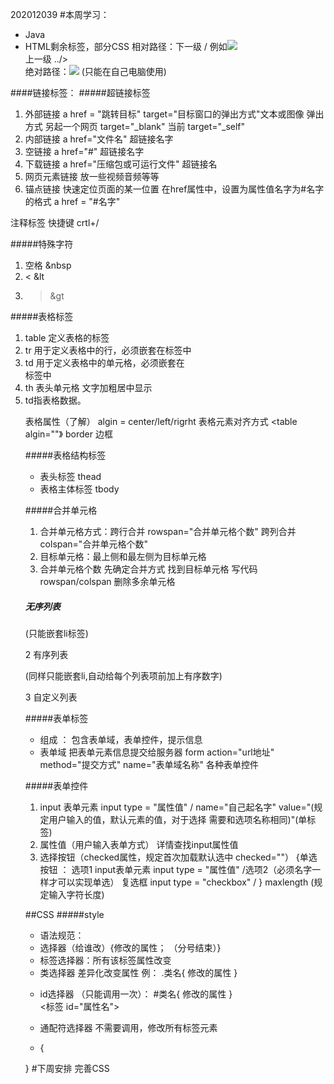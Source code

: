 202012039
#本周学习：
- Java
- HTML剩余标签，部分CSS
相对路径：下一级 / 例如<img src="images/img.jpg" /><br>
上一级 ../><br>
绝对路径：<img src = "全部路径/网址图片地址" /> (只能在自己电脑使用)

####链接标签：
#####超链接标签 
1. 外部链接
a href = "跳转目标" target="目标窗口的弹出方式"文本或图像 
弹出方式 另起一个网页 target="_blank"
当前 target="_self"
2. 内部链接
a href="文件名" 超链接名字  
3. 空链接 a href="#" 超链接名字
4. 下载链接 a href="压缩包或可运行文件" 超链接名
5. 网页元素链接 放一些视频音频等等
6. 锚点链接 快速定位页面的某一位置 在href属性中，设置为属性值名字为#名字的格式  a href = "#名字" 

注释标签 快捷键 crtl+/


#####特殊字符 
1. 空格 &nbsp
2. < &lt
3. > &gt

#####表格标签
1. table 定义表格的标签
2. tr  用于定义表格中的行，必须嵌套在<table>标签中
3. td  用于定义表格中的单元格，必须嵌套在<tr>标签中
4. th 表头单元格 文字加粗居中显示
5. td指表格数据。

表格属性（了解） 
algin = center/left/rigrht 表格元素对齐方式 <table algin=""》
border 边框

#####表格结构标签
+ 表头标签 thead
- 表格主体标签 tbody

#####合并单元格
1. 合并单元格方式：跨行合并 rowspan="合并单元格个数"
	              跨列合并 colspan="合并单元格个数"
2. 目标单元格：最上侧和最左侧为目标单元格
3. 合并单元格个数  先确定合并方式 找到目标单元格 写代码rowspan/colspan  删除多余单元格

##### 无序列表

(只能嵌套li标签)

2 有序列表

(同样只能嵌套li,自动给每个列表项前加上有序数字)

3 自定义列表


#####表单标签
+ 组成 ： 包含表单域，表单控件，提示信息
- 表单域 把表单元素信息提交给服务器
form action="url地址" method="提交方式" name="表单域名称"
 各种表单控件


#####表单控件 
1. input 表单元素  input type = "属性值" / name="自己起名字" value="(规定用户输入的值，默认元素的值，对于选择 需要和选项名称相同)"(单标签)
2. 属性值（用户输入表单方式） 详情查找input属性值
3. 选择按钮（checked属性，规定首次加载默认选中 checked=""）
{单选按钮 ： 选项1 input表单元素  input type = "属性值" /选项2（必须名字一样才可以实现单选）
复选框 input type = "checkbox" /
}
maxlength (规定输入字符长度)

##CSS
#####style
- 语法规范：
- 选择器（给谁改）{修改的属性； （分号结束）}
- 标签选择器：所有该标签属性改变
- 类选择器 差异化改变属性 
例：
.类名{
修改的属性
}
<div class="类名 （可以有多类名） 类名"></div>

- id选择器 （只能调用一次）： #类名{
		修改的属性
	}	
<标签 id="属性名">

- 通配符选择器
不需要调用，修改所有标签元素
* {

}
#下周安排
完善CSS
